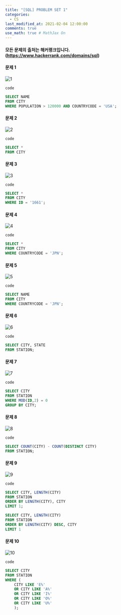 ```yaml
---
title: "[SQL] PROBLEM SET 1"
categories: 
  - CS
last_modified_at: 2021-02-04 12:00:00
comments: true
use_math: true # MathJax On
---
```


#### 모든 문제의 출처는 해커랭크입니다. (https://www.hackerrank.com/domains/sql)

#### 문제 1
![1](https://user-images.githubusercontent.com/62474292/106719766-09050580-6646-11eb-8cdc-1aa286eb4dce.JPG)

`code`
```sql
SELECT NAME
FROM CITY
WHERE POPULATION > 120000 AND COUNTRYCODE = 'USA';
```

#### 문제 2
![2](https://user-images.githubusercontent.com/62474292/106719772-0a363280-6646-11eb-96bb-40ec117d0090.JPG)

`code`
```sql
SELECT *
FROM CITY
```

#### 문제 3
![3](https://user-images.githubusercontent.com/62474292/106719773-0a363280-6646-11eb-9f29-a21266350917.JPG)

`code`
```sql
SELECT *
FROM CITY
WHERE ID = '1661';
```

#### 문제 4
![4](https://user-images.githubusercontent.com/62474292/106719774-0acec900-6646-11eb-95c1-be98df16dc37.JPG)

`code`
```sql
SELECT *
FROM CITY
WHERE COUNTRYCODE = 'JPN';
```

#### 문제 5
![5](https://user-images.githubusercontent.com/62474292/106719775-0acec900-6646-11eb-8fcd-b3dc6980993e.JPG)

`code`
```sql
SELECT NAME
FROM CITY
WHERE COUNTRYCODE = 'JPN';
```

#### 문제 6
![6](https://user-images.githubusercontent.com/62474292/106719776-0b675f80-6646-11eb-9ea6-130afbffeed5.JPG)

`code`
```sql
SELECT CITY, STATE
FROM STATION;
```

#### 문제 7
![7](https://user-images.githubusercontent.com/62474292/106719794-0d312300-6646-11eb-99a3-77c72b9aa8db.JPG)

`code`
```sql
SELECT CITY
FROM STATION
WHERE MOD(ID,2) = 0
GROUP BY CITY;
```

#### 문제 8
![8](https://user-images.githubusercontent.com/62474292/106719796-0dc9b980-6646-11eb-94f2-aad3461f6c7d.JPG)

`code`
```sql
SELECT COUNT(CITY) - COUNT(DISTINCT CITY)
FROM STATION;
```

#### 문제 9
![9](https://user-images.githubusercontent.com/62474292/106719799-0e625000-6646-11eb-9926-b07dbf795bff.JPG)

`code`
```sql
SELECT CITY, LENGTH(CITY)
FROM STATION
ORDER BY LENGTH(CITY), CITY
LIMIT 1;

SELECT CITY, LENGTH(CITY)
FROM STATION
ORDER BY LENGTH(CITY) DESC, CITY
LIMIT 1
```

#### 문제 10
![10](https://user-images.githubusercontent.com/62474292/106719802-0e625000-6646-11eb-9652-41a76ba55c2e.JPG)

`code`
```sql
SELECT CITY
FROM STATION
WHERE (
    CITY LIKE 'E%'
    OR CITY LIKE 'A%'
    OR CITY LIKE 'I%'
    OR CITY LIKE 'O%'
    OR CITY LIKE 'U%'
    );
```

